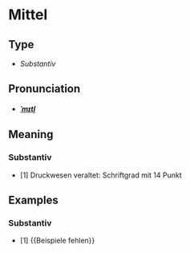 # Mittel
## Type
- _Substantiv_
## Pronunciation
- **_[ˈmɪtl̩](https://commons.wikimedia.org/wiki/File:De-Mittel.ogg)_**
## Meaning
### Substantiv
- [1] Druckwesen veraltet: Schriftgrad mit 14 Punkt
## Examples
### Substantiv
- [1] {{Beispiele fehlen}}
